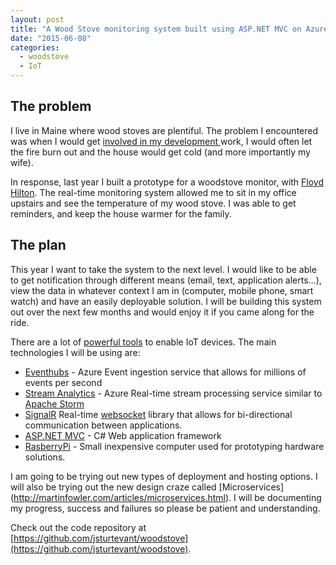 ```yaml
---
layout: post
title: "A Wood Stove monitoring system built using ASP.NET MVC on Azure with Eventhubs, Stream Analytics and SignalR"
date: "2015-06-08"
categories:
  - woodstove
  - IoT
---
```


## The problem
I live in Maine where wood stoves are plentiful.  The problem I encountered was when I would get [involved in my development ](http://www.jamessturtevant.com/posts/Music-and-The-Flow/) work, I would often let the fire burn out and the house would get cold (and more importantly my wife).  

In response, last year I built a prototype for a woodstove monitor, with [Floyd Hilton](http://floydhilton.com/).  The real-time monitoring system allowed me to sit in my office upstairs and see the temperature of my wood stove.  I was able to get reminders, and keep the house warmer for the family.  

## The plan
This year I want to take the system to the next level.  I would like to be able to get notification through different means (email, text, application alerts…), view the data in whatever context I am in (computer, mobile phone, smart watch) and have an easily deployable solution.
I will be building this system out over the next few months and would enjoy it if you came along for the ride.

There are a lot of [powerful tools](http://www.jamessturtevant.com/posts/Abstractions-and-IoT/) to enable IoT devices.  The main technologies I will be using are:

- [Eventhubs](http://azure.microsoft.com/en-us/services/event-hubs/) - Azure Event ingestion service that allows for millions of events per second
- [Stream Analytics](http://azure.microsoft.com/en-us/services/stream-analytics/) - Azure Real-time stream processing service similar to [Apache Storm](http://storm.apache.org/)
- [SignalR](http://signalr.net/) Real-time [websocket](https://developer.mozilla.org/en-US/docs/WebSockets) library that allows for bi-directional communication between applications.
- [ASP.NET MVC](http://www.asp.net/mvc) - C# Web application framework
- [RasberryPi](https://www.raspberrypi.org/) - Small inexpensive computer used for prototyping hardware solutions.

I am going to be trying out new types of deployment and hosting options.  I will also be trying out the new design craze called [Microservices]
(http://martinfowler.com/articles/microservices.html). I will be documenting my progress, success and failures so please be patient and understanding.

Check out the code repository at [https://github.com/jsturtevant/woodstove](https://github.com/jsturtevant/woodstove).
